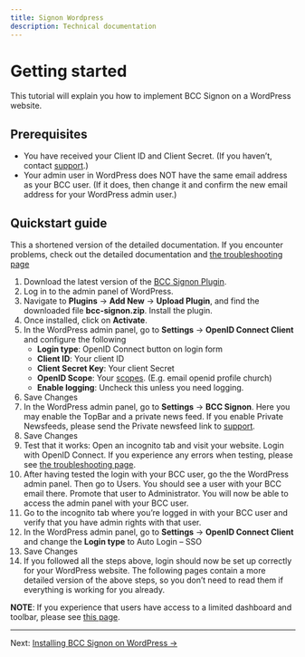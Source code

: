 ```yaml
---
title: Signon Wordpress
description: Technical documentation
---
```


# Getting started

This tutorial will explain you how to implement BCC Signon on a WordPress website.

## Prerequisites

* You have received your Client ID and Client Secret. (If you haven’t,
  contact [support](mailto:it@bcc.no?subject=Support%Developer%BCC).)
* Your admin user in WordPress does NOT have the same email address as your BCC user. (If it does, then change it and
  confirm the new email address for your WordPress admin user.)

## Quickstart guide

This a shortened version of the detailed documentation. If you encounter problems, check out the detailed documentation
and [the troubleshooting page](#troubleshooting)

1. Download the latest version of the [BCC Signon Plugin](/plugins/bcc-signon.zip).
2. Log in to the admin panel of WordPress.
3. Navigate to **Plugins** → **Add New** → **Upload Plugin**, and find the downloaded file **bcc-signon.zip**. Install
   the plugin.
4. Once installed, click on **Activate**.
5. In the WordPress admin panel, go to **Settings** → **OpenID Connect Client** and configure the following
    * **Login type**: OpenID Connect button on login form
    * **Client ID**: Your client ID
    * **Client Secret Key**: Your client Secret
    * **OpenID Scope**: Your [scopes](/docs/bcc-signon/openid-connect#available-claims). (E.g. email openid profile
      church)
    * **Enable logging**: Uncheck this unless you need logging.
6. Save Changes
7. In the WordPress admin panel, go to **Settings** → **BCC Signon**. Here you may enable the TopBar and a private news
   feed. If you enable Private Newsfeeds, please send the Private newsfeed link
   to [support](mailto:it@bcc.no?subject=Support%Developer%BCC).
8. Save Changes
9. Test that it works: Open an incognito tab and visit your website. Login with OpenID Connect. If you experience any
   errors when testing, please see [the troubleshooting page](./Troubleshooting.md).
10. After having tested the login with your BCC user, go the the WordPress admin panel. Then go to Users. You should see
    a user with your BCC email there. Promote that user to Administrator. You will now be able to access the admin panel
    with your BCC user.
11. Go to the incognito tab where you’re logged in with your BCC user and verify that you have admin rights with that
    user.
12. In the WordPress admin panel, go to **Settings** → **OpenID Connect Client** and change the **Login type** to Auto
    Login – SSO
13. Save Changes
14. If you followed all the steps above, login should now be set up correctly for your WordPress website. The following
    pages contain a more detailed version of the above steps, so you don’t need to read them if everything is working
    for you already.

**NOTE**: If you experience that users have access to a limited dashboard and toolbar, please
see [this page](#disable-dashboard-and-toolbar).

---

Next: [Installing BCC Signon on WordPress →](./Installation.md)